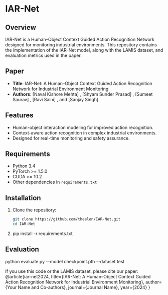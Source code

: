 # IAR-Net

## Overview
IAR-Net is a Human–Object Context Guided Action Recognition Network designed for monitoring industrial environments. This repository contains the implementation of the IAR-Net model, along with the LAMIS dataset,  and evaluation metrics used in the paper.

## Paper
- **Title**: IAR-Net: A Human–Object Context Guided Action Recognition Network for Industrial Environment Monitoring
- **Authors**: [Naval Kishore Mehta] , [Shyam Sunder Prasad] , [Sumeet Saurav] , [Ravi Saini] , and [Sanjay Singh]

## Features
- Human-object interaction modeling for improved action recognition.
- Context-aware action recognition in complex industrial environments.
- Designed for real-time monitoring and safety assurance.

## Requirements
- Python 3.4
- PyTorch >= 1.5.0
- CUDA >= 10.2
- Other dependencies in `requirements.txt`

## Installation
1. Clone the repository:
   ```bash
   git clone https://github.com/theelon/IAR-Net.git
   cd IAR-Net
2. pip install -r requirements.txt

## Evaluation
python evaluate.py --model checkpoint.pth --dataset test

If you use this code or the LAMIS dataset, please cite our paper:
@article{iar-net2024,
  title={IAR-Net: A Human–Object Context Guided Action Recognition Network for Industrial Environment Monitoring},
  author={Your Name and Co-authors},
  journal={Journal Name},
  year={2024}
}
